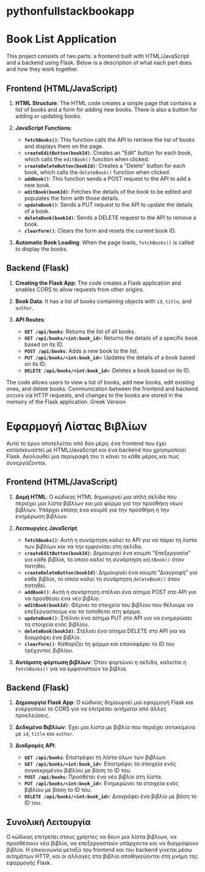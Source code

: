 # pythonfullstackbookapp
# Book List Application

This project consists of two parts: a frontend built with HTML/JavaScript and a backend using Flask. Below is a description of what each part does and how they work together.

## Frontend (HTML/JavaScript)

1. **HTML Structure**: The HTML code creates a simple page that contains a list of books and a form for adding new books. There is also a button for adding or updating books.

2. **JavaScript Functions**:
   - **`fetchBooks()`**: This function calls the API to retrieve the list of books and displays them on the page.
   - **`createEditButton(bookId)`**: Creates an "Edit" button for each book, which calls the `editBook()` function when clicked.
   - **`createDeleteButton(bookId)`**: Creates a "Delete" button for each book, which calls the `deleteBook()` function when clicked.
   - **`addBook()`**: This function sends a POST request to the API to add a new book.
   - **`editBook(bookId)`**: Fetches the details of the book to be edited and populates the form with those details.
   - **`updateBook()`**: Sends a PUT request to the API to update the details of a book.
   - **`deleteBook(bookId)`**: Sends a DELETE request to the API to remove a book.
   - **`clearForm()`**: Clears the form and resets the current book ID.

3. **Automatic Book Loading**: When the page loads, `fetchBooks()` is called to display the books.

## Backend (Flask)

1. **Creating the Flask App**: The code creates a Flask application and enables CORS to allow requests from other origins.

2. **Book Data**: It has a list of books containing objects with `id`, `title`, and `author`.

3. **API Routes**:
   - **`GET /api/books`**: Returns the list of all books.
   - **`GET /api/books/<int:book_id>`**: Returns the details of a specific book based on its ID.
   - **`POST /api/books`**: Adds a new book to the list.
   - **`PUT /api/books/<int:book_id>`**: Updates the details of a book based on its ID.
   - **`DELETE /api/books/<int:book_id>`**: Deletes a book based on its ID.



The code allows users to view a list of books, add new books, edit existing ones, and delete books. Communication between the frontend and backend occurs via HTTP requests, and changes to the books are stored in the memory of the Flask application.
Greek Version
# Εφαρμογή Λίστας Βιβλίων

Αυτό το έργο αποτελείται από δύο μέρη: ένα frontend που έχει κατασκευαστεί με HTML/JavaScript και ένα backend που χρησιμοποιεί Flask. Ακολουθεί μια περιγραφή του τι κάνει το κάθε μέρος και πώς συνεργάζονται.

## Frontend (HTML/JavaScript)

1. **Δομή HTML**: Ο κώδικας HTML δημιουργεί μια απλή σελίδα που περιέχει μια λίστα βιβλίων και μια φόρμα για την προσθήκη νέων βιβλίων. Υπάρχει επίσης ένα κουμπί για την προσθήκη ή την ενημέρωση βιβλίων.

2. **Λειτουργίες JavaScript**:
   - **`fetchBooks()`**: Αυτή η συνάρτηση καλεί το API για να πάρει τη λίστα των βιβλίων και να την εμφανίσει στη σελίδα.
   - **`createEditButton(bookId)`**: Δημιουργεί ένα κουμπί "Επεξεργασία" για κάθε βιβλίο, το οποίο καλεί τη συνάρτηση `editBook()` όταν πατηθεί.
   - **`createDeleteButton(bookId)`**: Δημιουργεί ένα κουμπί "Διαγραφή" για κάθε βιβλίο, το οποίο καλεί τη συνάρτηση `deleteBook()` όταν πατηθεί.
   - **`addBook()`**: Αυτή η συνάρτηση στέλνει ένα αίτημα POST στο API για να προσθέσει ένα νέο βιβλίο.
   - **`editBook(bookId)`**: Φέρνει τα στοιχεία του βιβλίου που θέλουμε να επεξεργαστούμε και τα τοποθετεί στη φόρμα.
   - **`updateBook()`**: Στέλνει ένα αίτημα PUT στο API για να ενημερώσει τα στοιχεία ενός βιβλίου.
   - **`deleteBook(bookId)`**: Στέλνει ένα αίτημα DELETE στο API για να διαγράψει ένα βιβλίο.
   - **`clearForm()`**: Καθαρίζει τη φόρμα και επαναφέρει το ID του τρέχοντος βιβλίου.

3. **Αυτόματη φόρτωση βιβλίων**: Όταν φορτώνει η σελίδα, καλείται η `fetchBooks()` για να εμφανιστούν τα βιβλία.

## Backend (Flask)

1. **Δημιουργία Flask App**: Ο κώδικας δημιουργεί μια εφαρμογή Flask και ενεργοποιεί το CORS για να επιτρέπει αιτήματα από άλλες προελεύσεις.

2. **Δεδομένα Βιβλίων**: Έχει μια λίστα με βιβλία που περιέχει αντικείμενα με `id`, `title` και `author`.

3. **Διαδρομές API**:
   - **`GET /api/books`**: Επιστρέφει τη λίστα όλων των βιβλίων.
   - **`GET /api/books/<int:book_id>`**: Επιστρέφει τα στοιχεία ενός συγκεκριμένου βιβλίου με βάση το ID του.
   - **`POST /api/books`**: Προσθέτει ένα νέο βιβλίο στη λίστα.
   - **`PUT /api/books/<int:book_id>`**: Ενημερώνει τα στοιχεία ενός βιβλίου με βάση το ID του.
   - **`DELETE /api/books/<int:book_id>`**: Διαγράφει ένα βιβλίο με βάση το ID του.

## Συνολική Λειτουργία

Ο κώδικας επιτρέπει στους χρήστες να δουν μια λίστα βιβλίων, να προσθέσουν νέα βιβλία, να επεξεργαστούν υπάρχοντα και να διαγράψουν βιβλία. Η επικοινωνία μεταξύ του frontend και του backend γίνεται μέσω αιτημάτων HTTP, και οι αλλαγές στα βιβλία αποθηκεύονται στη μνήμη της εφαρμογής Flask.

